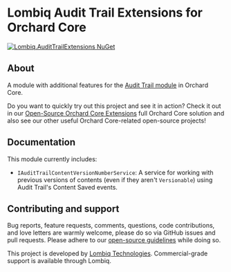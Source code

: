 # Lombiq Audit Trail Extensions for Orchard Core

[![Lombiq.AuditTrailExtensions NuGet](https://img.shields.io/nuget/v/Lombiq.AuditTrailExtensions?label=Lombiq.AuditTrailExtensions)](https://www.nuget.org/packages/Lombiq.AuditTrailExtensions/)

## About

A module with additional features for the [Audit Trail module](https://docs.orchardcore.net/en/latest/docs/reference/modules/AuditTrail/) in Orchard Core.

Do you want to quickly try out this project and see it in action? Check it out in our [Open-Source Orchard Core Extensions](https://github.com/Lombiq/Open-Source-Orchard-Core-Extensions) full Orchard Core solution and also see our other useful Orchard Core-related open-source projects!

## Documentation

This module currently includes:

- `IAuditTrailContentVersionNumberService`: A service for working with previous versions of contents (even if they aren't `Versionable`) using Audit Trail's Content Saved events.

## Contributing and support

Bug reports, feature requests, comments, questions, code contributions, and love letters are warmly welcome, please do so via GitHub issues and pull requests. Please adhere to our [open-source guidelines](https://lombiq.com/open-source-guidelines) while doing so.

This project is developed by [Lombiq Technologies](https://lombiq.com/). Commercial-grade support is available through Lombiq.
